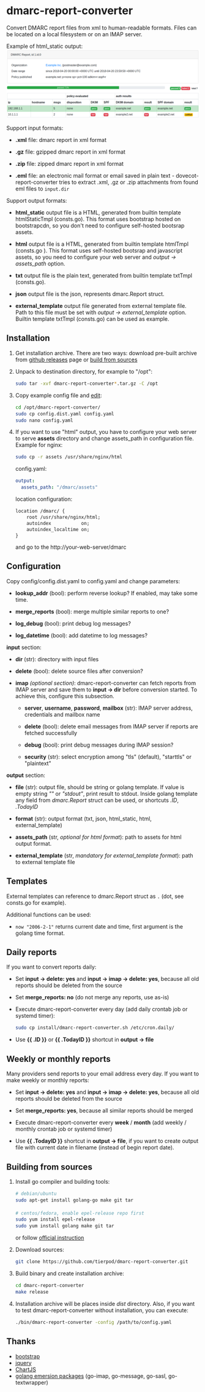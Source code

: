 dmarc-report-converter
======================

Convert DMARC report files from xml to human-readable formats. Files can be located on a local
filesystem or on an IMAP server.

Example of html_static output:
![html](screenshots/html_static.png)

Support input formats:

* **.xml** file: dmarc report in xml format

* **.gz** file: gzipped dmarc report in xml format

* **.zip** file: zipped dmarc report in xml format

* **.eml** file: an electronic mail format or email saved in plain text - dovecot-report-converter
  tries to extract .xml, .gz or .zip attachments from found eml files to `input.dir`

Support output formats:

* **html_static** output file is a HTML, generated from builtin template htmlStaticTmpl (consts.go).
  This format uses bootstrap hosted on bootstrapcdn, so you don't need to configure self-hosted
  bootsrap assets.

* **html** output file is a HTML, generated from builtin template htmlTmpl (consts.go ).
  This format uses self-hosted bootsrap and javascript assets, so you need to configure your web
  server and *output -> assets_path* option.

* **txt** output file is the plain text, generated from builtin template txtTmpl (consts.go).

* **json** output file is the json, represents dmarc.Report struct.

* **external_template** output file generated from external template file. Path to this file
  must be set with *output -> external_template* option. Builtin template txtTmpl (consts.go) can
  be used as example.

Installation
------------

1. Get installation archive. There are two ways: download pre-built archive from
   [github releases](https://github.com/tierpod/dmarc-report-converter/releases) page or
   [build from sources](#building-from-sources)

2. Unpack to destination directory, for example to "/opt":

   ```bash
   sudo tar -xvf dmarc-report-converter*.tar.gz -C /opt
   ```

3. Copy example config file and [edit](#configuration):

   ```bash
   cd /opt/dmarc-report-converter/
   sudo cp config.dist.yaml config.yaml
   sudo nano config.yaml
   ```

4. If you want to use "html" output, you have to configure your web server to serve **assets**
   directory and change assets_path in configuration file. Example for nginx:

   ```bash
   sudo cp -r assets /usr/share/nginx/html
   ```

   config.yaml:

   ```yaml
   output:
     assets_path: "/dmarc/assets"
   ```

   location configuration:

   ```nginx
   location /dmarc/ {
       root /usr/share/nginx/html;
       autoindex           on;
       autoindex_localtime on;
   }
   ```

    and go to the http://your-web-server/dmarc

Configuration
-------------

Copy config/config.dist.yaml to config.yaml and change parameters:

* **lookup_addr** (bool): perform reverse lookup? If enabled, may take some time.

* **merge_reports** (bool): merge multiple similar reports to one?

* **log_debug** (bool): print debug log messages?

* **log_datetime** (bool): add datetime to log messages?

**input** section:

* **dir** (str): directory with input files

* **delete** (bool): delete source files after conversion?

* **imap** *(optional section)*: dmarc-report-converter can fetch reports from IMAP server and save
  them to **input -> dir** before conversion started. To achieve this, configure this subsection.

  * **server**, **username**, **password**, **mailbox** (str): IMAP server address, credentials and
    mailbox name

  * **delete** (bool): delete email messages from IMAP server if reports are fetched successfully

  * **debug** (bool): print debug messages during IMAP session?
  
  * **security** (str): select encryption among "tls" (default), "starttls" or "plaintext"


**output** section:

* **file** (str): output file, should be string or golang template. If value is empty string *""* or
  *"stdout"*, print result to stdout. Inside golang template any field from *dmarc.Report* struct
  can be used, or shortcuts *.ID*, *.TodayID*

* **format** (str): output format (txt, json, html_static, html, external_template)

* **assets_path** (str, *optional for html format*): path to assets for html output format.

* **external_template** (str, *mandatory for external_template format*): path to external template
  file

Templates
---------

External templates can reference to dmarc.Report struct as `.` (dot, see consts.go for example).

Additional functions can be used:

* `now "2006-2-1"` returns current date and time, first argument is the golang time format.

Daily reports
--------------

If you want to convert reports daily:

* Set **input -> delete: yes** and **input -> imap -> delete: yes**, because all old reports should
  be deleted from the source

* Set **merge_reports: no** (do not merge any reports, use as-is)

* Execute dmarc-report-converter every day (add daily crontab job or systemd timer):

  ```bash
  sudo cp install/dmarc-report-converter.sh /etc/cron.daily/
  ```

* Use **{{ .ID }}** or **{{ .TodayID }}** shortcut in **output -> file**

Weekly or monthly reports
-------------------------

Many providers send reports to your email address every day. If you want to make weekly or monthly
reports:

* Set **input -> delete: yes** and **input -> imap -> delete: yes**, because all old reports should
  be deleted from the source

* Set **merge_reports: yes**, because all similar reports should be merged

* Execute dmarc-report-converter every **week** / **month** (add weekly / monthly crontab job or
  systemd timer)

* Use **{{ .TodayID }}** shortcut in **output -> file**, if you want to create output file with
  current date in filename (instead of begin report date).

Building from sources
---------------------

1. Install go compiler and building tools:

   ```bash
   # debian/ubuntu
   sudo apt-get install golang-go make git tar

   # centos/fedora, enable epel-release repo first
   sudo yum install epel-release
   sudo yum install golang make git tar
   ```

   or follow [official instruction](https://golang.org/dl/)

2. Download sources:

   ```bash
   git clone https://github.com/tierpod/dmarc-report-converter.git
   ```

3. Build binary and create installation archive:

   ```bash
   cd dmarc-report-converter
   make release
   ```

4. Installation archive will be places inside _dist_ directory. Also, if you want to test
   dmarc-report-converter without installation, you can execute:

   ```bash
   ./bin/dmarc-report-converter -config /path/to/config.yaml
   ```

Thanks
------

* [bootstrap](https://getbootstrap.com/)
* [jquery](http://jquery.com/)
* [ChartJS](http://chartjs.org/)
* [golang emersion packages](https://github.com/emersion) (go-imap, go-message, go-sasl, go-textwrapper)
